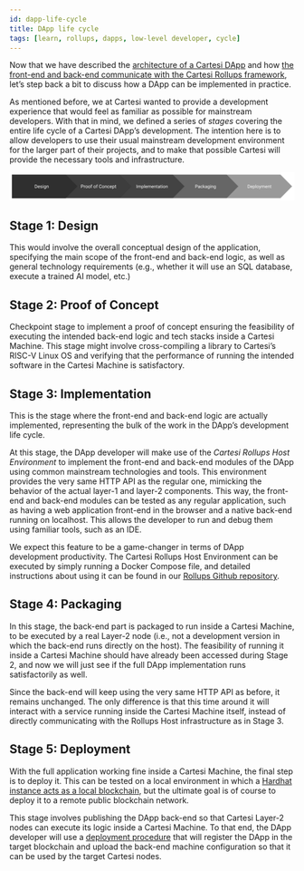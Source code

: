 ```yaml
---
id: dapp-life-cycle
title: DApp life cycle
tags: [learn, rollups, dapps, low-level developer, cycle]
---
```


Now that we have described the [architecture of a Cartesi DApp](./dapp-architecture.md) and how [the front-end and back-end communicate with the Cartesi Rollups framework](./http-api.md), let’s step back a bit to discuss how a DApp can be implemented in practice.

As mentioned before, we at Cartesi wanted to provide a development experience that would feel as familiar as possible for mainstream developers. With that in mind, we defined a series of _stages_ covering the entire life cycle of a Cartesi DApp’s development. The intention here is to allow developers to use their usual mainstream development environment for the larger part of their projects, and to make that possible Cartesi will provide the necessary tools and infrastructure.

![img](./stages.png)

## Stage 1: Design

This would involve the overall conceptual design of the application, specifying the main scope of the front-end and back-end logic, as well as general technology requirements (e.g., whether it will use an SQL database, execute a trained AI model, etc.)

## Stage 2: Proof of Concept

Checkpoint stage to implement a proof of concept ensuring the feasibility of executing the intended back-end logic and tech stacks inside a Cartesi Machine. This stage might involve cross-compiling a library to Cartesi’s RISC-V Linux OS and verifying that the performance of running the intended software in the Cartesi Machine is satisfactory.

## Stage 3: Implementation

This is the stage where the front-end and back-end logic are actually implemented, representing the bulk of the work in the DApp’s development life cycle.

At this stage, the DApp developer will make use of the *Cartesi Rollups Host Environment* to implement the front-end and back-end modules of the DApp using common mainstream technologies and tools. This environment provides the very same HTTP API as the regular one, mimicking the behavior of the actual layer-1 and layer-2 components. This way, the front-end and back-end modules can be tested as any regular application, such as having a web application front-end in the browser and a native back-end running on localhost. This allows the developer to run and debug them using familiar tools, such as an IDE.

We expect this feature to be a game-changer in terms of DApp development productivity. The Cartesi Rollups Host Environment can be executed by simply running a Docker Compose file, and detailed instructions about using it can be found in our [Rollups Github repository](https://github.com/cartesi/rollups-examples).

## Stage 4: Packaging

In this stage, the back-end part is packaged to run inside a Cartesi Machine, to be executed by a real Layer-2 node (i.e., not a development version in which the back-end runs directly on the host). The feasibility of running it inside a Cartesi Machine should have already been accessed during Stage 2, and now we will just see if the full DApp implementation runs satisfactorily as well.

Since the back-end will keep using the very same HTTP API as before, it remains unchanged. The only difference is that this time around it will interact with a service running inside the Cartesi Machine itself, instead of directly communicating with the Rollups Host infrastructure as in Stage 3.

## Stage 5: Deployment

With the full application working fine inside a Cartesi Machine, the final step is to deploy it. This can be tested on a local environment in which a [Hardhat instance acts as a local blockchain](https://hardhat.org/hardhat-network/), but the ultimate goal is of course to deploy it to a remote public blockchain network.

This stage involves publishing the DApp back-end so that Cartesi Layer-2 nodes can execute its logic inside a Cartesi Machine. To that end, the DApp developer will use a [deployment procedure](./build-dapps/run-dapp.md#deploying-dapps-to-cartesis-infrastructure) that will register the DApp in the target blockchain and upload the back-end machine configuration so that it can be used by the target Cartesi nodes.
